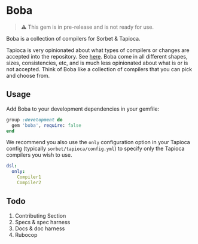 # Boba

> :warning: This gem is in pre-release and is not ready for use.

Boba is a collection of compilers for Sorbet & Tapioca.

Tapioca is very opinionated about what types of compilers or changes are accepted into the repository. See
[here](https://github.com/Shopify/tapioca?tab=readme-ov-file#dsl-compilers). Boba come in all
different shapes, sizes, consistencies, etc, and is much less opinionated about what is or is not accepted. Think of
Boba like a collection of compilers that you can pick and choose from.

## Usage

Add Boba to your development dependencies in your gemfile:
```ruby
group :development do
  gem 'boba', require: false
end
```

We recommend you also use the `only` configuration option in your Tapioca config (typically `sorbet/tapioca/config.yml`)
to specify only the Tapioca compilers you wish to use.
```yml
dsl:
  only:
    Compiler1
    Compiler2
```

## Todo

1. Contributing Section
2. Specs & spec harness
3. Docs & doc harness
4. Rubocop
